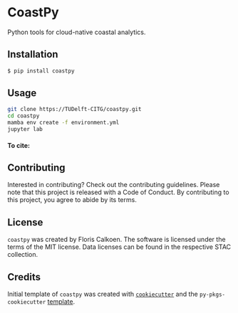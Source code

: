 # CoastPy

Python tools for cloud-native coastal analytics.

## Installation

```bash
$ pip install coastpy
```

## Usage

```bash
git clone https://TUDelft-CITG/coastpy.git
cd coastpy
mamba env create -f environment.yml
jupyter lab
```

#### To cite:

## Contributing

Interested in contributing? Check out the contributing guidelines. Please note that this project is released with a Code of Conduct. By contributing to this project, you agree to abide by its terms.

## License

`coastpy` was created by Floris Calkoen. The software is licensed under the terms of the
MIT license. Data licenses can be found in the respective STAC collection.

## Credits

Initial template of `coastpy` was created with [`cookiecutter`](https://cookiecutter.readthedocs.io/en/latest/) and the `py-pkgs-cookiecutter` [template](https://github.com/py-pkgs/py-pkgs-cookiecutter).
